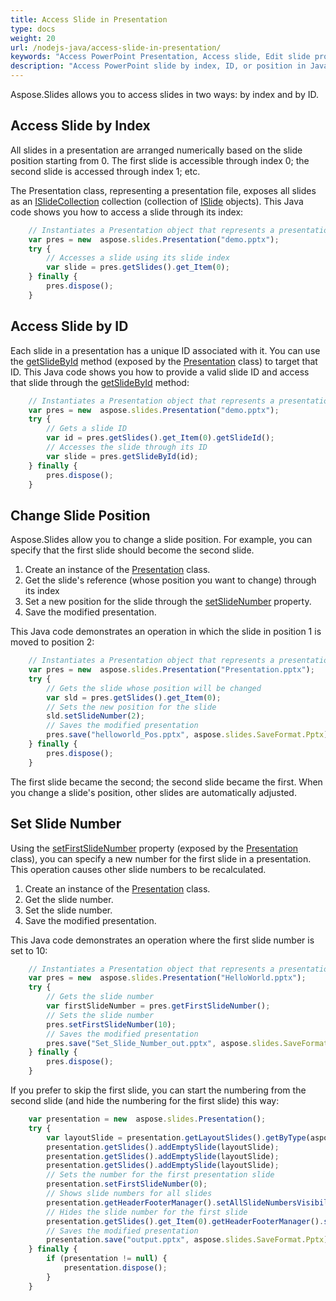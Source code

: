 ```yaml
---
title: Access Slide in Presentation
type: docs
weight: 20
url: /nodejs-java/access-slide-in-presentation/
keywords: "Access PowerPoint Presentation, Access slide, Edit slide properties, Change slide position, Set slide number, index, ID, position  Java, Aspose.Slides"
description: "Access PowerPoint slide by index, ID, or position in Java. Edit slide properties"
---
```


Aspose.Slides allows you to access slides in two ways: by index and by ID.

## **Access Slide by Index**

All slides in a presentation are arranged numerically based on the slide position starting from 0. The first slide is accessible through index 0; the second slide is accessed through index 1; etc.

The Presentation class, representing a presentation file, exposes all slides as an [ISlideCollection](https://reference.aspose.com/slides/nodejs-java/aspose.slides/islidecollection/) collection (collection of [ISlide](https://reference.aspose.com/slides/nodejs-java/aspose.slides/islide/) objects). This Java code shows you how to access a slide through its index:

```javascript
    // Instantiates a Presentation object that represents a presentation file
    var pres = new  aspose.slides.Presentation("demo.pptx");
    try {
        // Accesses a slide using its slide index
        var slide = pres.getSlides().get_Item(0);
    } finally {
        pres.dispose();
    }
```

## **Access Slide by ID**

Each slide in a presentation has a unique ID associated with it. You can use the [getSlideById](https://reference.aspose.com/slides/nodejs-java/aspose.slides/presentation/#getSlideById-long-) method (exposed by the [Presentation](https://reference.aspose.com/slides/nodejs-java/aspose.slides/presentation/) class) to target that ID. This Java code shows you how to provide a valid slide ID and access that slide through the [getSlideById](https://reference.aspose.com/slides/nodejs-java/aspose.slides/presentation/#getSlideById-long-) method:

```javascript
    // Instantiates a Presentation object that represents a presentation file
    var pres = new  aspose.slides.Presentation("demo.pptx");
    try {
        // Gets a slide ID
        var id = pres.getSlides().get_Item(0).getSlideId();
        // Accesses the slide through its ID
        var slide = pres.getSlideById(id);
    } finally {
        pres.dispose();
    }
```

## **Change Slide Position**

Aspose.Slides allow you to change a slide position. For example, you can specify that the first slide should become the second slide.

1. Create an instance of the [Presentation](https://reference.aspose.com/slides/nodejs-java/aspose.slides/presentation/) class.
1. Get the slide's reference (whose position you want to change) through its index
1. Set a new position for the slide through the [setSlideNumber](https://reference.aspose.com/slides/nodejs-java/aspose.slides/islide/#setSlideNumber-int-) property.
1. Save the modified presentation.

This Java code demonstrates an operation in which the slide in position 1 is moved to position 2: 

```javascript
    // Instantiates a Presentation object that represents a presentation file
    var pres = new  aspose.slides.Presentation("Presentation.pptx");
    try {
        // Gets the slide whose position will be changed
        var sld = pres.getSlides().get_Item(0);
        // Sets the new position for the slide
        sld.setSlideNumber(2);
        // Saves the modified presentation
        pres.save("helloworld_Pos.pptx", aspose.slides.SaveFormat.Pptx);
    } finally {
        pres.dispose();
    }
```

The first slide became the second; the second slide became the first. When you change a slide's position, other slides are automatically adjusted.


## **Set Slide Number**

Using the [setFirstSlideNumber](https://reference.aspose.com/slides/nodejs-java/aspose.slides/presentation/#setFirstSlideNumber-int-) property (exposed by the [Presentation](https://reference.aspose.com/slides/nodejs-java/aspose.slides/presentation/) class), you can specify a new number for the first slide in a presentation. This operation causes other slide numbers to be recalculated.

1. Create an instance of the [Presentation](https://reference.aspose.com/slides/nodejs-java/aspose.slides/presentation/) class.
1. Get the slide number.
1. Set the slide number.
1. Save the modified presentation.

This Java code demonstrates an operation where the first slide number is set to 10: 

```javascript
    // Instantiates a Presentation object that represents a presentation file
    var pres = new  aspose.slides.Presentation("HelloWorld.pptx");
    try {
        // Gets the slide number
        var firstSlideNumber = pres.getFirstSlideNumber();
        // Sets the slide number
        pres.setFirstSlideNumber(10);
        // Saves the modified presentation
        pres.save("Set_Slide_Number_out.pptx", aspose.slides.SaveFormat.Pptx);
    } finally {
        pres.dispose();
    }
```

If you prefer to skip the first slide, you can start the numbering from the second slide (and hide the numbering for the first slide) this way:

```javascript
    var presentation = new  aspose.slides.Presentation();
    try {
        var layoutSlide = presentation.getLayoutSlides().getByType(aspose.slides.SlideLayoutType.Blank);
        presentation.getSlides().addEmptySlide(layoutSlide);
        presentation.getSlides().addEmptySlide(layoutSlide);
        presentation.getSlides().addEmptySlide(layoutSlide);
        // Sets the number for the first presentation slide
        presentation.setFirstSlideNumber(0);
        // Shows slide numbers for all slides
        presentation.getHeaderFooterManager().setAllSlideNumbersVisibility(true);
        // Hides the slide number for the first slide
        presentation.getSlides().get_Item(0).getHeaderFooterManager().setSlideNumberVisibility(false);
        // Saves the modified presentation
        presentation.save("output.pptx", aspose.slides.SaveFormat.Pptx);
    } finally {
        if (presentation != null) {
            presentation.dispose();
        }
    }
```
